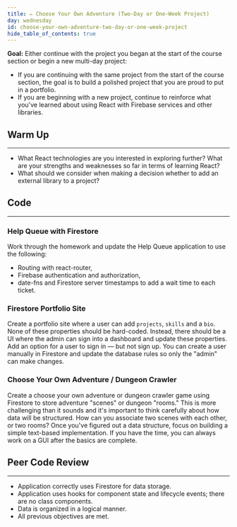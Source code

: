 ```yaml
---
title: ✏️ Choose Your Own Adventure (Two-Day or One-Week Project)
day: wednesday
id: choose-your-own-adventure-two-day-or-one-week-project
hide_table_of_contents: true
---
```


**Goal:** Either continue with the project you began at the start of the course section or begin a new multi-day project:

*  If you are continuing with the same project from the start of the course section, the goal is to build a polished project that you are proud to put in a portfolio. 
* If you are beginning with a new project, continue to reinforce what you've learned about using React with Firebase services and other libraries.

## Warm Up
---

* What React technologies are you interested in exploring further? What are your strengths and weaknesses so far in terms of learning React?
* What should we consider when making a decision whether to add an external library to a project?

## Code
---

### Help Queue with Firestore

Work through the homework and update the Help Queue application to use the following:

* Routing with react-router, 
* Firebase authentication and authorization, 
* date-fns and Firestore server timestamps to add a wait time to each ticket.

### Firestore Portfolio Site

Create a portfolio site where a user can add `projects`, `skills` and a `bio`. None of these properties should be hard-coded. Instead, there should be a UI where the admin can sign into a dashboard and update these properties. Add an option for a user to sign in — but not sign up. You can create a user manually in Firestore and update the database rules so only the "admin" can make changes.

### Choose Your Own Adventure / Dungeon Crawler

Create a choose your own adventure or dungeon crawler game using Firestore to store adventure "scenes" or dungeon "rooms." This is more challenging than it sounds and it's important to think carefully about how data will be structured. How can you associate two scenes with each other, or two rooms? Once you've figured out a data structure, focus on building a simple text-based implementation. If you have the time, you can always work on a GUI after the basics are complete.

## Peer Code Review
---

* Application correctly uses Firestore for data storage.
* Application uses hooks for component state and lifecycle events; there are no class components.
* Data is organized in a logical manner.
* All previous objectives are met.
